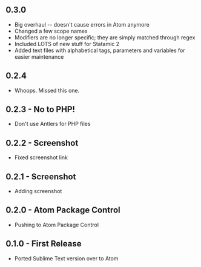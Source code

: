 ## 0.3.0
* Big overhaul -- doesn't cause errors in Atom anymore
* Changed a few scope names
* Modifiers are no longer specific; they are simply matched through regex
* Included LOTS of new stuff for Statamic 2
* Added text files with alphabetical tags, parameters and variables for easier maintenance

## 0.2.4
* Whoops. Missed this one.

## 0.2.3 - No to PHP!
* Don't use Antlers for PHP files

## 0.2.2 - Screenshot
* Fixed screenshot link

## 0.2.1 - Screenshot
* Adding screenshot

## 0.2.0 - Atom Package Control
* Pushing to Atom Package Control

## 0.1.0 - First Release
* Ported Sublime Text version over to Atom
